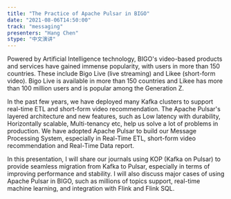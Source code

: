 ```yaml
---
title: "The Practice of Apache Pulsar in BIGO"
date: "2021-08-06T14:50:00" 
track: "messaging"
presenters: "Hang Chen"
stype: "中文演讲"
---
```

Powered by Artificial Intelligence technology, BIGO's video-based products and services have gained immense popularity, with users in more than 150 countries. These include Bigo Live (live streaming) and Likee (short-form video). Bigo Live is available in more than 150 countries and Likee has more than 100 million users and is popular among the Generation Z.
 

 In the past few years, we have deployed many Kafka clusters to support real-time ETL and short-form video recommendation. The Apache Pulsar's layered architecture and new features, such as Low latency with durability, Horizontally scalable, Multi-tenancy etc, help us solve a lot of problems in production. We have adopted Apache Pulsar to build our Message Processing System, especially in Real-Time ETL, short-form video recommendation and Real-Time Data report.
 

 In this presentation, I will share our journals using KOP (Kafka on Pulsar) to provide seamless migration from Kafka to Pulsar, especially in terms of improving performance and stability. I will also discuss major cases of using Apache Pulsar in BIGO, such as millions of topics support, real-time machine learning, and integration with Flink and Flink SQL.